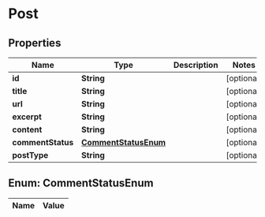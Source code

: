 

# Post

## Properties

Name | Type | Description | Notes
------------ | ------------- | ------------- | -------------
**id** | **String** |  |  [optional]
**title** | **String** |  |  [optional]
**url** | **String** |  |  [optional]
**excerpt** | **String** |  |  [optional]
**content** | **String** |  |  [optional]
**commentStatus** | [**CommentStatusEnum**](#CommentStatusEnum) |  |  [optional]
**postType** | **String** |  |  [optional]


## Enum: CommentStatusEnum

Name | Value
---- | -----




